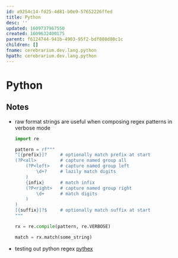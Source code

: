 ```yaml
---
id: a9254c14-fd25-4d81-b0e9-57652226ffed
title: Python
desc: ''
updated: 1609737967550
created: 1609632400175
parent: f6124744-941b-4903-95f2-bdf808d80c1c
children: []
fname: cerebrarium.dev.lang.python
hpath: cerebrarium.dev.lang.python
---
```

# Python

## Notes

- raw format strings are useful when composing regex patterns in verbose mode

  ```python
  import re

  pattern = rf"""
  ^[{prefix}]?     # optionally match prefix at start
  (?P<all>         # capture named group all
      (?P<left>    # capture named group left
          \d+?     # lazily match digits
      )
      {infix}      # match infix
      (?P<right>   # capture named group right
          \d+      # match digits
      )
  )
  [{suffix}]?$     # optionally match suffix at start
  """

  rx = re.compile(pattern, re.VERBOSE)

  match = rx.match(some_string)
  ```
- testing out python regex
    [pythex](https://pythex.org/)


